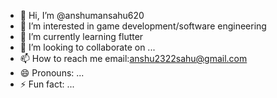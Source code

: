 - 👋 Hi, I’m @anshumansahu620
- 👀 I’m interested in game development/software engineering
- 🌱 I’m currently learning flutter
- 💞️ I’m looking to collaborate on ...
- 📫 How to reach me email:anshu2322sahu@gmail.com
- 😄 Pronouns: ...
- ⚡ Fun fact: ...

<!---
anshumansahu620/anshumansahu620 is a ✨ special ✨ repository because its `README.md` (this file) appears on your GitHub profile.
You can click the Preview link to take a look at your changes.
--->
